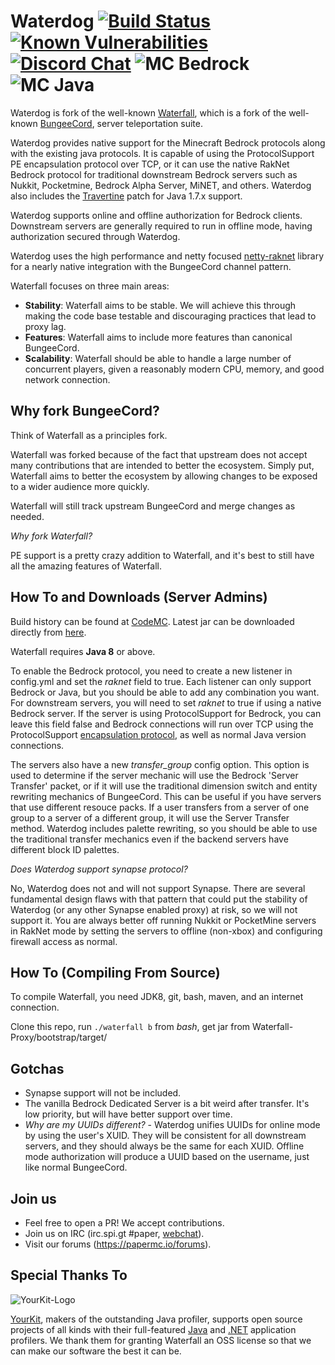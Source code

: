Waterdog 
[![Build Status](https://ci.codemc.org/job/yesdog/job/Waterdog/badge/icon)](https://ci.codemc.org/job/yesdog/job/Waterdog/) 
[![Known Vulnerabilities](https://snyk.io/test/github/yesdog/Waterdog/badge.svg?targetFile=pom.xml)](https://snyk.io/test/github/yesdog/Waterdog?targetFile=pom.xml)
[![Discord Chat](https://img.shields.io/discord/574240965351571477.svg)](https://discord.gg/MhhWfSW)
![MC Bedrock](https://gist.githubusercontent.com/colinrgodsey/ec4c8ad11c08d8e63bf8cd75679eed9f/raw/de75a755e847c310f1204cfd234baf0aee173243/mcbe.svg?sanitize=true)
![MC Java](https://gist.githubusercontent.com/colinrgodsey/1e18f62beaec3bb595ef1ed381152ad4/raw/0632b6776c2cacacb37960bcf06d231a1356ce9d/mcje.svg?sanitize=true)
=========

Waterdog is fork of the well-known [Waterfall](https://github.com/papermc/waterfall), 
which is a fork of the well-known [BungeeCord](https://github.com/SpigotMC/BungeeCord), server teleportation suite.

Waterdog provides native support for the Minecraft Bedrock protocols along with the existing java protocols.
It is capable of using the ProtocolSupport PE encapsulation protocol over TCP, or it can use the native RakNet 
Bedrock protocol for traditional downstream Bedrock servers such as Nukkit, Pocketmine, 
Bedrock Alpha Server, MiNET, and others. Waterdog also includes the [Travertine](https://github.com/papermc/travertine)
patch for Java 1.7.x support. 

Waterdog supports online and offline authorization for Bedrock clients. Downstream servers are generally
required to run in offline mode, having authorization secured through Waterdog. 

Waterdog uses the high performance and netty focused [netty-raknet](https://github.com/yesdog/netty-raknet)
library for a nearly native integration with the BungeeCord channel pattern. 

Waterfall focuses on three main areas:

- **Stability**: Waterfall aims to be stable. We will achieve this through making the code base testable and discouraging practices that lead to proxy lag.
- **Features**: Waterfall aims to include more features than canonical BungeeCord.
- **Scalability**: Waterfall should be able to handle a large number of concurrent players, given a reasonably modern CPU, memory, and good network connection.

## Why fork BungeeCord?

Think of Waterfall as a principles fork.

Waterfall was forked because of the fact that upstream does not accept many contributions that are intended to better the ecosystem. Simply put, Waterfall aims to better
the ecosystem by allowing changes to be exposed to a wider audience more quickly.

Waterfall will still track upstream BungeeCord and merge changes as needed.

*Why fork Waterfall?*

PE support is a pretty crazy addition to Waterfall, and it's best to still have all the amazing features of Waterfall. 

## How To and Downloads (Server Admins)
Build history can be found at [CodeMC](https://ci.codemc.org/job/yesdog/job/Waterdog/).
Latest jar can be downloaded directly from [here](https://ci.codemc.org/job/yesdog/job/Waterdog/lastSuccessfulBuild/artifact/Waterfall-Proxy/bootstrap/target/Waterdog.jar).

Waterfall requires **Java 8** or above.

To enable the Bedrock protocol, you need to create a new listener in config.yml and set the *raknet* field to true.
Each listener can only support Bedrock or Java, but you should be able to add any combination you want. For downstream
servers, you will need to set *raknet* to true if using a native Bedrock server. If the server is using
ProtocolSupport for Bedrock, you can leave this field false and Bedrock connections will run over TCP using
the ProtocolSupport [encapsulation protocol](https://github.com/ProtocolSupport/ProtocolSupport/wiki/Encapsulation-Protocol), as well as normal Java version connections. 

The servers also have a new *transfer_group* config option. This option is used to determine if 
the server mechanic will use the Bedrock 'Server Transfer' packet, or if it will use
the traditional dimension switch and entity rewriting mechanics of BungeeCord. 
This can be useful if you have servers that use different resouce packs. 
If a user transfers from a server of one group to a server of a different group, 
it will use the Server Transfer method. Waterdog includes palette rewriting, so
you should be able to use the traditional transfer mechanics even if the backend
servers have different block ID palettes. 

*Does Waterdog support synapse protocol?*

No, Waterdog does not and will not support Synapse. There are several fundamental design flaws with that pattern
that could put the stability of Waterdog (or any other Synapse enabled proxy) at risk, 
so we will not support it. You are always better off running Nukkit or PocketMine servers in RakNet mode 
by setting the servers to offline (non-xbox) and configuring firewall access as normal. 

## How To (Compiling From Source)

To compile Waterfall, you need JDK8, git, bash, maven, and an internet connection.

Clone this repo, run `./waterfall b` from *bash*, get jar from Waterfall-Proxy/bootstrap/target/

## Gotchas
* Synapse support will not be included.
* The vanilla Bedrock Dedicated Server is a bit weird after transfer. It's low priority, but will have better support over time. 
* *Why are my UUIDs different?* - Waterdog unifies UUIDs for online mode by using the user's XUID. They will
be consistent for all downstream servers, and they should always be the same for each XUID. Offline mode authorization
will produce a UUID based on the username, just like normal BungeeCord. 

## Join us

* Feel free to open a PR! We accept contributions.
* Join us on IRC (irc.spi.gt #paper, [webchat](http://irc.spi.gt/iris/?nick=&channels=paper)).
* Visit our forums (https://papermc.io/forums).

## Special Thanks To

![YourKit-Logo](https://yourkit.com/images/yklogo.png)

[YourKit](https://yourkit.com/), makers of the outstanding Java profiler, supports open source projects of all kinds with their full-featured [Java](https://yourkit.com/features/) and [.NET](https://yourkit.com/dotnet/features/) application profilers. We thank them for granting Waterfall an OSS license so that we can make our software the best it can be.
